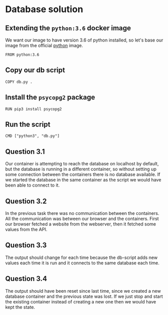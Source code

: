 # Database solution

## Extending the `python:3.6` docker image
We want our image to have version 3.6 of python installed, so let's base our image from the official [python](https://hub.docker.com/_/python) image.
```
FROM python:3.6
```

## Copy our db script
```
COPY db.py .
```

## Install the `psycopg2` package
```
RUN pip3 install psycopg2
```

## Run the script
```
CMD ["python3", "db.py"]
```

## Question 3.1
Our container is attempting to reach the database on localhost by default, but the database is running in a different container, so without setting up some connection between the containers there is no database available. If we started the database in the same container as the script we would have been able to connect to it.

## Question 3.2
In the previous task there was no communication between the containers. All the communication was between our browser and the containers. First our browser fetched a website from the webserver, then it fetched some values from the API.

## Question 3.3
The output should change for each time because the db-script adds new values each time it is run and it connects to the same database each time.

## Question 3.4
The output should have been reset since last time, since we created a new database container and the previous state was lost. If we just stop and start the existing container instead of creating a new one then we would have kept the state.
